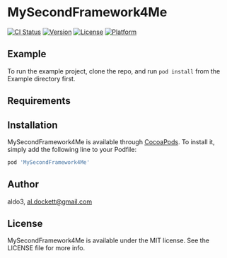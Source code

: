 # MySecondFramework4Me

[![CI Status](https://img.shields.io/travis/aldo3/MySecondFramework4Me.svg?style=flat)](https://travis-ci.org/aldo3/MySecondFramework4Me)
[![Version](https://img.shields.io/cocoapods/v/MySecondFramework4Me.svg?style=flat)](https://cocoapods.org/pods/MySecondFramework4Me)
[![License](https://img.shields.io/cocoapods/l/MySecondFramework4Me.svg?style=flat)](https://cocoapods.org/pods/MySecondFramework4Me)
[![Platform](https://img.shields.io/cocoapods/p/MySecondFramework4Me.svg?style=flat)](https://cocoapods.org/pods/MySecondFramework4Me)

## Example

To run the example project, clone the repo, and run `pod install` from the Example directory first.

## Requirements

## Installation

MySecondFramework4Me is available through [CocoaPods](https://cocoapods.org). To install
it, simply add the following line to your Podfile:

```ruby
pod 'MySecondFramework4Me'
```

## Author

aldo3, al.dockett@gmail.com

## License

MySecondFramework4Me is available under the MIT license. See the LICENSE file for more info.
